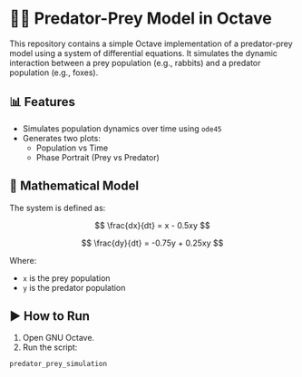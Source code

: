 # 🐇🦊 Predator-Prey Model in Octave

This repository contains a simple Octave implementation of a predator-prey model using a system of differential equations. It simulates the dynamic interaction between a prey population (e.g., rabbits) and a predator population (e.g., foxes).

## 📊 Features

- Simulates population dynamics over time using `ode45`
- Generates two plots:
  - Population vs Time
  - Phase Portrait (Prey vs Predator)

## 🧮 Mathematical Model

The system is defined as:

$$
\frac{dx}{dt} = x - 0.5xy
$$

$$
\frac{dy}{dt} = -0.75y + 0.25xy
$$


Where:
- `x` is the prey population
- `y` is the predator population

## ▶️ How to Run

1. Open GNU Octave.
2. Run the script:

```octave
predator_prey_simulation
